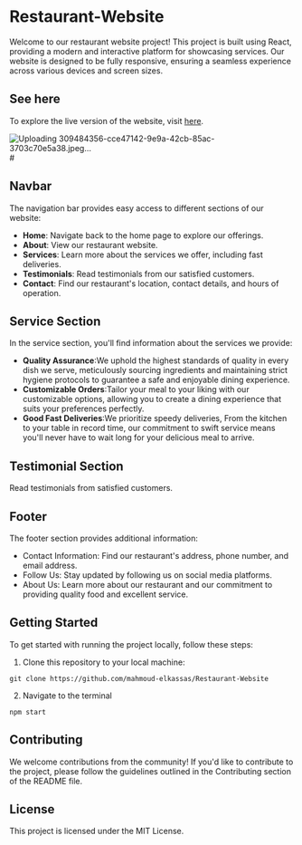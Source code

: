 # Restaurant-Website

Welcome to our restaurant website project! This project is built using React, providing a modern and interactive platform for showcasing services. Our website is designed to be fully responsive, ensuring a seamless experience across various devices and screen sizes.

## See here

To explore the live version of the website, visit [here](https://restaurant-website11.netlify.app/).

![Uploading 309484356-cce47142-9e9a-42cb-85ac-3703c70e5a38.jpeg…]() #

## Navbar

The navigation bar provides easy access to different sections of our website:

- **Home**: Navigate back to the home page to explore our offerings.
- **About**: View our restaurant website.
- **Services**: Learn more about the services we offer, including fast deliveries.
- **Testimonials**: Read testimonials from our satisfied customers.
- **Contact**: Find our restaurant's location, contact details, and hours of operation.

## Service Section

In the service section, you'll find information about the services we provide:

- **Quality Assurance**:We uphold the highest standards of quality in every dish we serve, meticulously sourcing ingredients and maintaining strict hygiene protocols to guarantee a safe and enjoyable dining experience.
- **Customizable Orders**:Tailor your meal to your liking with our customizable options, allowing you to create a dining experience that suits your preferences perfectly.
- **Good Fast Deliveries**:We prioritize speedy deliveries, From the kitchen to your table in record time, our commitment to swift service means you'll never have to wait long for your delicious meal to arrive.

## Testimonial Section

Read testimonials from satisfied customers.

## Footer

The footer section provides additional information:

- Contact Information: Find our restaurant's address, phone number, and email address.
- Follow Us: Stay updated by following us on social media platforms.
- About Us: Learn more about our restaurant and our commitment to providing quality food and excellent service.

## Getting Started

To get started with running the project locally, follow these steps:

1. Clone this repository to your local machine:

```
git clone https://github.com/mahmoud-elkassas/Restaurant-Website
```

2. Navigate to the terminal

```
npm start
```

## Contributing

We welcome contributions from the community! If you'd like to contribute to the project, please follow the guidelines outlined in the Contributing section of the README file.

## License

This project is licensed under the MIT License.
